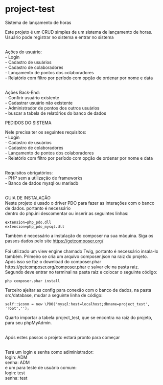 ﻿# project-test
Sistema de lançamento de horas

Este projeto é um CRUD simples de um sistema de lançamento de horas.
Usuário pode registrar no sistema e entrar no sistema<br><br>

Ações do usuário:<br>
    - Login<br>
    - Cadastro de usuários<br>
    - Cadastro de colaboradores<br>
    - Lançamento de pontos dos colaboradores<br>
    - Relatório com filtro por período com opção de ordenar por nome e data<br><br>

Ações Back-End:<br>
    - Confirir usuário existente<br>
    - Cadastrar usuário não existente<br>
    - Administrador de pontos dos outros usuários<br>
    - buscar a tabela de relatórios do banco de dados<br>

PEDIDOS DO SISTEMA<br>

Nele precisa ter os seguintes requisitos:<br>
    - Login<br>
    - Cadastro de usuários<br>
    - Cadastro de colaboradores<br>
    - Lançamento de pontos dos colaboradores<br>
    - Relatório com filtro por período com opção de ordenar por nome e data<br><br>

Requisitos obrigatórios:<br>
    - PHP sem a utilização de frameworks<br>
    - Banco de dados mysql ou mariadb<br><br>

GUIA DE INSTALAÇÃO<br>
   Neste projeto é usado o driver PDO para fazer as interações com o banco de dados. portanto é necessário<br>
   dentro do php.ini descomentar ou inserir as seguintes linhas:
    
    extension=php_pdo.dll
    extension=php_pdo_mysql.dll
    
   Também é necessário a instalação do composer na sua máquina.
   Siga os passos dados pelo site https://getcomposer.org/
   <br><br>
   Foi utilizado um view engine chamado Twig, portanto é necessário insala-lo também.
   Primeiro se cria um arquivo composer.json na raiz do projeto. Após isso se faz o download do composer.phar https://getcomposer.org/composer.phar
   e salvar ele na pasta raiz.<br>
   Segundo deve entrar no terminal na pasta raiz e colocar o seguinte código:<br>
    
    php composer.phar install
   
   Terceiro ajeitar as config para conexão com o banco de dados, na pasta src/database, mudar a seguinte linha de código:
   
    self::$conn = new \PDO('mysql:host=localhost;dbname=project_test', 'root','');
   
   Quarto importar a tabela project_test, que se encontra na raiz do projeto, para seu phpMyAdmin.<br><br>
    
Após estes passos o projeto estará pronto para começar<br><br>

Terá um login e senha como adiministrador:<br>
    login: ADM<br>
    senha: ADM<br>
e um para teste de usuário comum:<br>
    login: test<br>
    senha: test<br>
